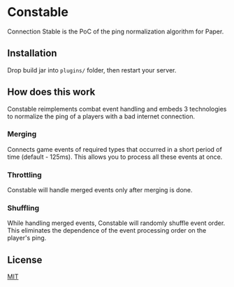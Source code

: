 # Constable

Connection Stable is the PoC of the ping normalization algorithm for Paper.

## Installation

Drop build jar into `plugins/` folder, then restart your server.

## How does this work

Constable reimplements combat event handling and embeds 3 technologies to normalize the ping of a players with a bad internet connection.

### Merging

Connects game events of required types that occurred in a short period of time (default - 125ms). This allows you to process all these events at once.

### Throttling

Constable will handle merged events only after merging is done.

### Shuffling

While handling merged events, Constable will randomly shuffle event order. This eliminates the dependence of the event processing order on the player's ping.

## License

[MIT](https://github.com/DrupalDoesNotExists/Constable/blob/develop/LICENSE)